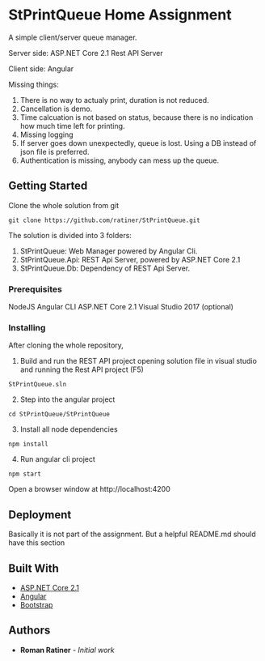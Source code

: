 # StPrintQueue Home Assignment

A simple client/server queue manager.

Server side: ASP.NET Core 2.1 Rest API Server

Client side: Angular

Missing things:
1. There is no way to actualy print, duration is not reduced.
2. Cancellation is demo.
3. Time calcuation is not based on status, because there is no indication how much time left for printing.
4. Missing logging
5. If server goes down unexpectedly, queue is lost. Using a DB instead of json file is preferred.
6. Authentication is missing, anybody can mess up the queue.

## Getting Started

Clone the whole solution from git
```
git clone https://github.com/ratiner/StPrintQueue.git
```

The solution is divided into 3 folders:
1. StPrintQueue: Web Manager powered by Angular Cli.
2. StPrintQueue.Api: REST Api Server, powered by ASP.NET Core 2.1
3. StPrintQueue.Db: Dependency of REST Api Server.

### Prerequisites

NodeJS
Angular CLI
ASP.NET Core 2.1
Visual Studio 2017 (optional)

### Installing

After cloning the whole repository,
1. Build and run the REST API project
opening solution file in visual studio and running the Rest API project (F5)
```
StPrintQueue.sln
```


2. Step into the angular project
```
cd StPrintQueue/StPrintQueue
```

3. Install all node dependencies
```
npm install
```
4. Run angular cli project
```
npm start
```
Open a browser window at http://localhost:4200
   
## Deployment

Basically it is not part of the assignment. 
But a helpful README.md should have this section

## Built With

* [ASP.NET Core 2.1](https://www.asp.net/)
* [Angular](https://www.angular.io/)
* [Bootstrap](https://www.getbootstrap.com/)

## Authors

* **Roman Ratiner** - *Initial work*